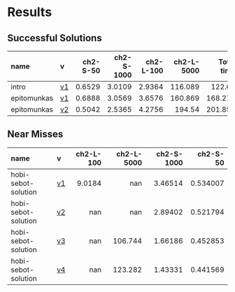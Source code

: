 # Results

## Successful Solutions

| name        | v                          |   ch2-S-50 |   ch2-S-1000 |   ch2-L-100 |   ch2-L-5000 |   Total time |
|:------------|:---------------------------|-----------:|-------------:|------------:|-------------:|-------------:|
| intro       | [v1](../../commit/32a11ca) |     0.6529 |       3.0109 |      2.9364 |      116.089 |      122.69  |
| epitomunkas | [v1](../../commit/224d3dc) |     0.6888 |       3.0569 |      3.6576 |      160.869 |      168.272 |
| epitomunkas | [v2](../../commit/55eca6a) |     0.5042 |       2.5365 |      4.2756 |      194.54  |      201.857 |

## Near Misses

| name                | v                          |   ch2-L-100 |   ch2-L-5000 |   ch2-S-1000 |   ch2-S-50 |
|:--------------------|:---------------------------|------------:|-------------:|-------------:|-----------:|
| hobi-sebot-solution | [v1](../../commit/f4662c7) |      9.0184 |      nan     |      3.46514 |   0.534007 |
| hobi-sebot-solution | [v2](../../commit/1d3d0eb) |    nan      |      nan     |      2.89402 |   0.521794 |
| hobi-sebot-solution | [v3](../../commit/292c045) |    nan      |      106.744 |      1.66186 |   0.452853 |
| hobi-sebot-solution | [v4](../../commit/55eca6a) |    nan      |      123.282 |      1.43331 |   0.441569 |